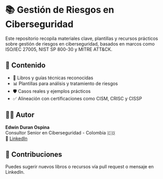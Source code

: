 # 📚 Gestión de Riesgos en Ciberseguridad

Este repositorio recopila materiales clave, plantillas y recursos prácticos sobre gestión de riesgos en ciberseguridad, basados en marcos como ISO/IEC 27005, NIST SP 800-30 y MITRE ATT&CK.

## 📘 Contenido

- 📖 Libros y guías técnicas reconocidas
- 📊 Plantillas para análisis y tratamiento de riesgos
- 🛡️ Casos reales y ejemplos prácticos
- ✅ Alineación con certificaciones como CISM, CRISC y CISSP

## 👨‍💻 Autor

**Edwin Duran Ospina**  
Consultor Senior en Ciberseguridad - Colombia 🇨🇴  
🔗 [LinkedIn](https://www.linkedin.com/in/edwinduranospina)

## 📢 Contribuciones

Puedes sugerir nuevos libros o recursos vía pull request o mensaje en LinkedIn.